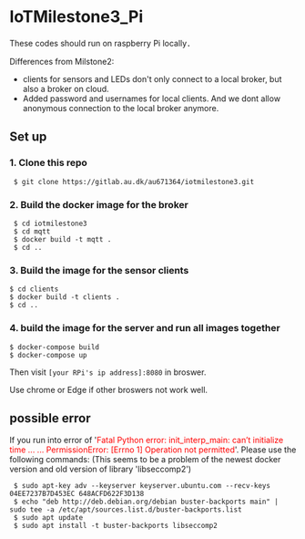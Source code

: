 # IoTMilestone3_Pi
These codes should run on raspberry Pi locally．


Differences from Milstone2:
- clients for sensors and LEDs don't only connect to a local broker, but also a broker on cloud.
- Added password and usernames for local clients. And we dont allow anonymous connection to the local broker anymore.


## Set up

### 1. Clone this repo
```shell
 $ git clone https://gitlab.au.dk/au671364/iotmilestone3.git
```
### 2. Build the docker image for the broker
```shell
 $ cd iotmilestone3
 $ cd mqtt
 $ docker build -t mqtt .
 $ cd ..
 ```
### 3. Build the image for the sensor clients
```shell
$ cd clients
$ docker build -t clients .
$ cd ..
```
### 4. build the image for the server and run all images together
```shell
$ docker-compose build
$ docker-compose up
```
Then visit `[your RPi's ip address]:8080` in broswer.


Use chrome or Edge if other broswers not work well.

## possible error
If you run into error of '<span style="color:red">Fatal Python error: init_interp_main: can’t initialize time ... ... PermissionError: [Errno 1] Operation not permitted</span>'. Please use the following commands:
(This seems to be a problem of the newest docker version and old version of library 'libseccomp2')
```shell
 $ sudo apt-key adv --keyserver keyserver.ubuntu.com --recv-keys 04EE7237B7D453EC 648ACFD622F3D138
 $ echo "deb http://deb.debian.org/debian buster-backports main" | sudo tee -a /etc/apt/sources.list.d/buster-backports.list
 $ sudo apt update
 $ sudo apt install -t buster-backports libseccomp2
```


